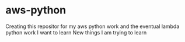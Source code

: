 # aws-python
Creating this repositor for my aws python work and the eventual lambda python work I want to learn
New things I am trying to learn